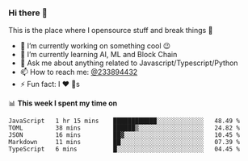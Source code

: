 ### Hi there 👋

<!--
**a233894432/a233894432** is a ✨ _special_ ✨ repository because its `README.md` (this file) appears on your GitHub profile.

Here are some ideas to get you started:

- 🔭 I’m currently working on ...
- 🌱 I’m currently learning ...
- 👯 I’m looking to collaborate on ...
- 🤔 I’m looking for help with ...
- 💬 Ask me about ...
- 📫 How to reach me: ...
- 😄 Pronouns: ...
- ⚡ Fun fact: ...
-->
 
 
This is the place where I opensource stuff and break things :rofl:

- 🔭 I’m currently working on something cool :wink:
- 🌱 I’m currently learning AI, ML and Block Chain
- 💬 Ask me about anything related to Javascript/Typescript/Python
- 📫 How to reach me: [@233894432](https://twitter.com/233894432)
- ⚡ Fun fact: I :heart: :dog:s

📊 **This week I spent my time on**
<!--START_SECTION:waka-->
```text
JavaScript   1 hr 15 mins    ████████████░░░░░░░░░░░░░   48.49 % 
TOML         38 mins         ██████▒░░░░░░░░░░░░░░░░░░   24.82 % 
JSON         16 mins         ██▓░░░░░░░░░░░░░░░░░░░░░░   10.45 % 
Markdown     11 mins         ██░░░░░░░░░░░░░░░░░░░░░░░   07.39 % 
TypeScript   6 mins          █░░░░░░░░░░░░░░░░░░░░░░░░   04.45 % 
```
<!--END_SECTION:waka-->
